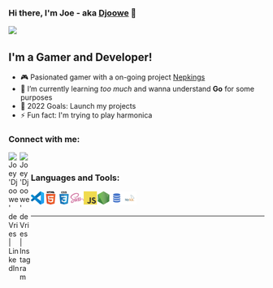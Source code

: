 ### Hi there, I'm Joe - aka [Djoowe](djoowe-me) 👋 

[<img src="https://img.shields.io/website?label=Personal%20Website&style=for-the-badge&url=https%3A%2F%2Fdjoowe.me">][djoowe-me]

## I'm a Gamer and Developer!

- 🎮 Pasionated gamer with a on-going project [Nepkings](https://nepkings.com?utm_source=github) 
- 🤣 I’m currently learning *too much* and wanna understand **Go** for some purposes
- 🥅 2022 Goals: Launch my projects
- ⚡ Fun fact: I'm trying to play harmonica

### Connect with me:

[<img align="left" alt="Joey 'Djoowe' de Vries | LinkedIn" width="22px" src="https://cdn.jsdelivr.net/npm/simple-icons@v3/icons/linkedin.svg" />][linkedin]
[<img align="left" alt="Joey 'Djoowe' de Vries | Instagram" width="22px" src="https://cdn.jsdelivr.net/npm/simple-icons@v3/icons/instagram.svg" />][instagram]

<br />

### Languages and Tools:

<img align="left" alt="Visual Studio Code" width="26px" src="https://raw.githubusercontent.com/github/explore/80688e429a7d4ef2fca1e82350fe8e3517d3494d/topics/visual-studio-code/visual-studio-code.png" />
<img align="left" alt="HTML5" width="26px" src="https://raw.githubusercontent.com/github/explore/80688e429a7d4ef2fca1e82350fe8e3517d3494d/topics/html/html.png" />
<img align="left" alt="CSS3" width="26px" src="https://raw.githubusercontent.com/github/explore/80688e429a7d4ef2fca1e82350fe8e3517d3494d/topics/css/css.png" />
<img align="left" alt="Sass" width="26px" src="https://raw.githubusercontent.com/github/explore/80688e429a7d4ef2fca1e82350fe8e3517d3494d/topics/sass/sass.png" />
<img align="left" alt="JavaScript" width="26px" src="https://raw.githubusercontent.com/github/explore/80688e429a7d4ef2fca1e82350fe8e3517d3494d/topics/javascript/javascript.png" />
<img align="left" alt="Node.js" width="26px" src="https://raw.githubusercontent.com/github/explore/80688e429a7d4ef2fca1e82350fe8e3517d3494d/topics/nodejs/nodejs.png" />
<img align="left" alt="SQL" width="26px" src="https://raw.githubusercontent.com/github/explore/80688e429a7d4ef2fca1e82350fe8e3517d3494d/topics/sql/sql.png" />
<img align="left" alt="MySQL" width="26px" src="https://raw.githubusercontent.com/github/explore/80688e429a7d4ef2fca1e82350fe8e3517d3494d/topics/mysql/mysql.png" />
<br />
<br />

---

[djoowe-me]: https://djoowe.me?utm_source=github&utm-medium=profile
[linkedin]: https://www.linkedin.com/in/xjoeyv/
[instagram]: https://instagram.com/djoowe

